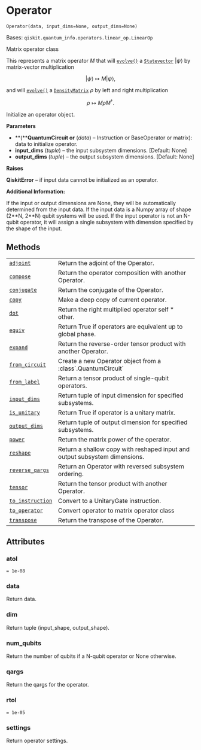 # Operator

<span id="undefined" />

`Operator(data, input_dims=None, output_dims=None)`

Bases: `qiskit.quantum_info.operators.linear_op.LinearOp`

Matrix operator class

This represents a matrix operator $M$ that will [`evolve()`](qiskit.quantum_info.Statevector.evolve#qiskit.quantum_info.Statevector.evolve "qiskit.quantum_info.Statevector.evolve") a [`Statevector`](qiskit.quantum_info.Statevector#qiskit.quantum_info.Statevector "qiskit.quantum_info.Statevector") $|\psi\rangle$ by matrix-vector multiplication

$$
|\psi\rangle \mapsto M|\psi\rangle,
$$

and will [`evolve()`](qiskit.quantum_info.DensityMatrix.evolve#qiskit.quantum_info.DensityMatrix.evolve "qiskit.quantum_info.DensityMatrix.evolve") a [`DensityMatrix`](qiskit.quantum_info.DensityMatrix#qiskit.quantum_info.DensityMatrix "qiskit.quantum_info.DensityMatrix") $\rho$ by left and right multiplication

$$
\rho \mapsto M \rho M^\dagger.
$$

Initialize an operator object.

**Parameters**

*   \*\*(\*\***QuantumCircuit or** (*data*) – Instruction or BaseOperator or matrix): data to initialize operator.
*   **input\_dims** (*tuple*) – the input subsystem dimensions. \[Default: None]
*   **output\_dims** (*tuple*) – the output subsystem dimensions. \[Default: None]

**Raises**

**QiskitError** – if input data cannot be initialized as an operator.

**Additional Information:**

If the input or output dimensions are None, they will be automatically determined from the input data. If the input data is a Numpy array of shape (2\*\*N, 2\*\*N) qubit systems will be used. If the input operator is not an N-qubit operator, it will assign a single subsystem with dimension specified by the shape of the input.

## Methods

|                                                                                                                                                           |                                                                            |
| --------------------------------------------------------------------------------------------------------------------------------------------------------- | -------------------------------------------------------------------------- |
| [`adjoint`](qiskit.quantum_info.Operator.adjoint#qiskit.quantum_info.Operator.adjoint "qiskit.quantum_info.Operator.adjoint")                             | Return the adjoint of the Operator.                                        |
| [`compose`](qiskit.quantum_info.Operator.compose#qiskit.quantum_info.Operator.compose "qiskit.quantum_info.Operator.compose")                             | Return the operator composition with another Operator.                     |
| [`conjugate`](qiskit.quantum_info.Operator.conjugate#qiskit.quantum_info.Operator.conjugate "qiskit.quantum_info.Operator.conjugate")                     | Return the conjugate of the Operator.                                      |
| [`copy`](qiskit.quantum_info.Operator.copy#qiskit.quantum_info.Operator.copy "qiskit.quantum_info.Operator.copy")                                         | Make a deep copy of current operator.                                      |
| [`dot`](qiskit.quantum_info.Operator.dot#qiskit.quantum_info.Operator.dot "qiskit.quantum_info.Operator.dot")                                             | Return the right multiplied operator self \* other.                        |
| [`equiv`](qiskit.quantum_info.Operator.equiv#qiskit.quantum_info.Operator.equiv "qiskit.quantum_info.Operator.equiv")                                     | Return True if operators are equivalent up to global phase.                |
| [`expand`](qiskit.quantum_info.Operator.expand#qiskit.quantum_info.Operator.expand "qiskit.quantum_info.Operator.expand")                                 | Return the reverse-order tensor product with another Operator.             |
| [`from_circuit`](qiskit.quantum_info.Operator.from_circuit#qiskit.quantum_info.Operator.from_circuit "qiskit.quantum_info.Operator.from_circuit")         | Create a new Operator object from a :class\`.QuantumCircuit\`              |
| [`from_label`](qiskit.quantum_info.Operator.from_label#qiskit.quantum_info.Operator.from_label "qiskit.quantum_info.Operator.from_label")                 | Return a tensor product of single-qubit operators.                         |
| [`input_dims`](qiskit.quantum_info.Operator.input_dims#qiskit.quantum_info.Operator.input_dims "qiskit.quantum_info.Operator.input_dims")                 | Return tuple of input dimension for specified subsystems.                  |
| [`is_unitary`](qiskit.quantum_info.Operator.is_unitary#qiskit.quantum_info.Operator.is_unitary "qiskit.quantum_info.Operator.is_unitary")                 | Return True if operator is a unitary matrix.                               |
| [`output_dims`](qiskit.quantum_info.Operator.output_dims#qiskit.quantum_info.Operator.output_dims "qiskit.quantum_info.Operator.output_dims")             | Return tuple of output dimension for specified subsystems.                 |
| [`power`](qiskit.quantum_info.Operator.power#qiskit.quantum_info.Operator.power "qiskit.quantum_info.Operator.power")                                     | Return the matrix power of the operator.                                   |
| [`reshape`](qiskit.quantum_info.Operator.reshape#qiskit.quantum_info.Operator.reshape "qiskit.quantum_info.Operator.reshape")                             | Return a shallow copy with reshaped input and output subsystem dimensions. |
| [`reverse_qargs`](qiskit.quantum_info.Operator.reverse_qargs#qiskit.quantum_info.Operator.reverse_qargs "qiskit.quantum_info.Operator.reverse_qargs")     | Return an Operator with reversed subsystem ordering.                       |
| [`tensor`](qiskit.quantum_info.Operator.tensor#qiskit.quantum_info.Operator.tensor "qiskit.quantum_info.Operator.tensor")                                 | Return the tensor product with another Operator.                           |
| [`to_instruction`](qiskit.quantum_info.Operator.to_instruction#qiskit.quantum_info.Operator.to_instruction "qiskit.quantum_info.Operator.to_instruction") | Convert to a UnitaryGate instruction.                                      |
| [`to_operator`](qiskit.quantum_info.Operator.to_operator#qiskit.quantum_info.Operator.to_operator "qiskit.quantum_info.Operator.to_operator")             | Convert operator to matrix operator class                                  |
| [`transpose`](qiskit.quantum_info.Operator.transpose#qiskit.quantum_info.Operator.transpose "qiskit.quantum_info.Operator.transpose")                     | Return the transpose of the Operator.                                      |

## Attributes

<span id="undefined" />

### atol

`= 1e-08`

<span id="undefined" />

### data

Return data.

<span id="undefined" />

### dim

Return tuple (input\_shape, output\_shape).

<span id="undefined" />

### num\_qubits

Return the number of qubits if a N-qubit operator or None otherwise.

<span id="undefined" />

### qargs

Return the qargs for the operator.

<span id="undefined" />

### rtol

`= 1e-05`

<span id="undefined" />

### settings

Return operator settings.
